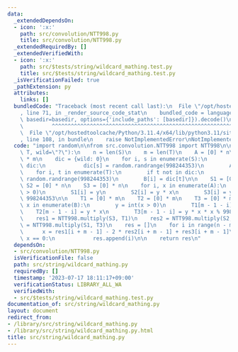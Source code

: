 ```yaml
---
data:
  _extendedDependsOn:
  - icon: ':x:'
    path: src/convolution/NTT998.py
    title: src/convolution/NTT998.py
  _extendedRequiredBy: []
  _extendedVerifiedWith:
  - icon: ':x:'
    path: src/$tests/string/wildcard_mathing.test.py
    title: src/$tests/string/wildcard_mathing.test.py
  _isVerificationFailed: true
  _pathExtension: py
  attributes:
    links: []
  bundledCode: "Traceback (most recent call last):\n  File \"/opt/hostedtoolcache/Python/3.11.4/x64/lib/python3.11/site-packages/onlinejudge_verify/documentation/build.py\"\
    , line 71, in _render_source_code_stat\n    bundled_code = language.bundle(stat.path,\
    \ basedir=basedir, options={'include_paths': [basedir]}).decode()\n          \
    \         ^^^^^^^^^^^^^^^^^^^^^^^^^^^^^^^^^^^^^^^^^^^^^^^^^^^^^^^^^^^^^^^^^^^^^^^^^^^^^^^^^\n\
    \  File \"/opt/hostedtoolcache/Python/3.11.4/x64/lib/python3.11/site-packages/onlinejudge_verify/languages/python.py\"\
    , line 108, in bundle\n    raise NotImplementedError\nNotImplementedError\n"
  code: "import random\n\nfrom src.convolution.NTT998 import NTT998\n\n\ndef wildcard_matching(S,\
    \ T, wild=\"?\"):\n    n = len(S)\n    m = len(T)\n    A = [0] * n\n    B = [0]\
    \ * m\n    dic = {wild: 0}\n    for i, s in enumerate(S):\n        if s not in\
    \ dic:\n            dic[s] = random.randrange(998244353)\n        A[i] = dic[s]\n\
    \    for i, t in enumerate(T):\n        if t not in dic:\n            dic[t] =\
    \ random.randrange(998244353)\n        B[i] = dic[t]\n\n    S1 = [0] * n\n   \
    \ S2 = [0] * n\n    S3 = [0] * n\n    for i, x in enumerate(A):\n        y = int(x\
    \ > 0)\n        S1[i] = y\n        S2[i] = y * x\n        S3[i] = y * x * x %\
    \ 998244353\n\n    T1 = [0] * m\n    T2 = [0] * m\n    T3 = [0] * m\n    for i,\
    \ x in enumerate(B):\n        y = int(x > 0)\n        T1[m - 1 - i] = y\n    \
    \    T2[m - 1 - i] = y * x\n        T3[m - 1 - i] = y * x * x % 998244353\n\n\
    \    res1 = NTT998.multiply(S3, T1)\n    res2 = NTT998.multiply(S2, T2)\n    res3\
    \ = NTT998.multiply(S1, T3)\n    res = []\n    for i in range(n - m + 1):\n  \
    \      x = res1[i + m - 1] - 2 * res2[i + m - 1] + res3[i + m - 1]\n        if\
    \ x == 0:\n            res.append(i)\n\n    return res\n"
  dependsOn:
  - src/convolution/NTT998.py
  isVerificationFile: false
  path: src/string/wildcard_mathing.py
  requiredBy: []
  timestamp: '2023-07-17 18:11:17+09:00'
  verificationStatus: LIBRARY_ALL_WA
  verifiedWith:
  - src/$tests/string/wildcard_mathing.test.py
documentation_of: src/string/wildcard_mathing.py
layout: document
redirect_from:
- /library/src/string/wildcard_mathing.py
- /library/src/string/wildcard_mathing.py.html
title: src/string/wildcard_mathing.py
---
```

